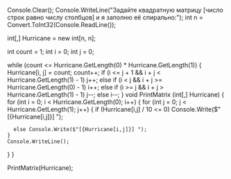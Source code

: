 Console.Clear();
Console.WriteLine("Задайте квадратную матрицу [число строк равно числу столбцов] и я заполню её спирально:");
int n = Convert.ToInt32(Console.ReadLine());

int[,] Hurricane = new int[n, n];

int count = 1;
int i = 0;
int j = 0;

while (count <= Hurricane.GetLength(0) * Hurricane.GetLength(1))
{
  Hurricane[i, j] = count;
  count++;
  if (i <= j + 1 && i + j < Hurricane.GetLength(1) - 1)
    j++;
  else if (i < j && i + j >= Hurricane.GetLength(0) - 1)
    i++;
  else if (i >= j && i + j > Hurricane.GetLength(1) - 1)
    j--;
  else
    i--;
}
void PrintMatrix (int[,] Hurricane)
{
  for (int i = 0; i < Hurricane.GetLength(0); i++)
  {
    for (int j = 0; j < Hurricane.GetLength(1); j++)
    {
      if (Hurricane[i,j] / 10 <= 0)
      Console.Write($" [{Hurricane[i,j]}] ");

      else Console.Write($"[{Hurricane[i,j]}] ");
    }
    Console.WriteLine();
  }
}

PrintMatrix(Hurricane);